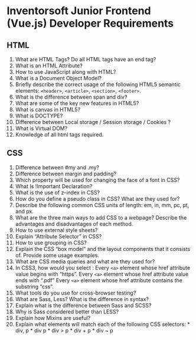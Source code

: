 # Inventorsoft Junior Frontend (Vue.js) Developer Requirements

## HTML
  1. What are HTML Tags? Do all HTML tags have an end tag?
  1. What is an HTML Attribute?
  1. How to use JavaScript along with HTML?
  1. What is a Document Object Model?
  1. Briefly describe the correct usage of the following HTML5 semantic elements: `<header>`, `<article>`, `<section>`, `<footer>`.
  1. What is the difference between span and div?
  1. What are some of the key new features in HTML5?
  1. What is canvas in HTML5?
  1. What is DOCTYPE?
  1. Difference between Local storage / Session storage / Cookies ?
  1. What is Virtual DOM?
  1. Knowledge of all html tags required.

## CSS
  1. Difference between #my and .my?
  1. Difference between margin and padding?
  1. Which property will be used for changing the face of a font in CSS?
  1. What Is !Important Declaration?
  1. What is the use of z-index in CSS?
  1. How do you define a pseudo class in CSS? What are they used for?
  1. Describe the following common CSS units of length: em, in, mm, pc, pt, and px.
  1. What are the three main ways to add CSS to a webpage? Describe the advantages and disadvantages of each method.
  1. How to use external style sheets?
  1. Explain “Attribute Selector” in CSS?
  1. How to use grouping in CSS?
  1. Explain the CSS “box model” and the layout components that it consists of. Provide some usage examples.
  1. What are CSS media queries and what are they used for?
  1. In CSS3, how would you select :
  Every `<a>` element whose href  attribute value begins with “https”.
  Every `<a>` element  whose href  attribute value ends with “.pdf”
    Every `<a>` element  whose href  attribute contains the substring “css”.
  1. What tools do you use for cross-browser testing?
  1. What are Sass, Less? What is the difference in syntax?
  1. Explain what is the difference between Sass and SCSS?
  1. Why is Sass considered better than LESS?
  1. Explain how Mixins are useful?
  1. Explain what elements will match each of the following CSS selectors:
    * div, p
    * div p
    * div > p
    * div + p
    * div ~ p

##


